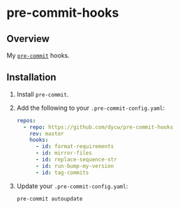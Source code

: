 # pre-commit-hooks

## Overview

My [`pre-commit`](https://pre-commit.com/) hooks.

## Installation

1. Install `pre-commit`.

1. Add the following to your `.pre-commit-config.yaml`:

   ```yaml
   repos:
     - repo: https://github.com/dycw/pre-commit-hooks
       rev: master
       hooks:
         - id: format-requirements
         - id: mirror-files
         - id: replace-sequence-str
         - id: run-bump-my-version
         - id: tag-commits
   ```

1. Update your `.pre-commit-config.yaml`:

   ```bash
   pre-commit autoupdate
   ```
